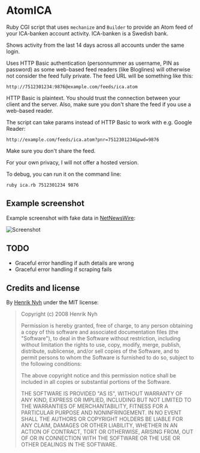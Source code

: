 # AtomICA

Ruby CGI script that uses `mechanize` and `Builder` to provide an Atom feed of
your ICA-banken account activity. ICA-banken is a Swedish bank.

Shows activity from the last 14 days across all accounts under the same login.

Uses HTTP Basic authentication (personnummer as username, PIN as password) as
some web-based feed readers (like Bloglines) will otherwise not consider the
feed fully private. The feed URL will be something like this:

    http://7512301234:9876@example.com/feeds/ica.atom

HTTP Basic is plaintext. You should trust the connection between your client and
the server. Also, make sure you don't share the feed if you use a web-based reader.

The script can take params instead of HTTP Basic to work with e.g. Google Reader:

    http://example.com/feeds/ica.atom?pnr=7512301234&pwd=9876
    
Make sure you don't share the feed.

For your own privacy, I will not offer a hosted version.

To debug, you can run it on the command line:

    ruby ica.rb 7512301234 9876


## Example screenshot

Example screenshot with fake data in [NetNewsWire](http://www.newsgator.com/INDIVIDUALS/NETNEWSWIRE/):

![Screenshot](http://henrik.nyh.se/uploads/atomica.png)


## TODO

 * Graceful error handling if auth details are wrong
 * Graceful error handling if scraping fails


## Credits and license

By [Henrik Nyh](http://henrik.nyh.se/) under the MIT license:

>  Copyright (c) 2008 Henrik Nyh
>
>  Permission is hereby granted, free of charge, to any person obtaining a copy
>  of this software and associated documentation files (the "Software"), to deal
>  in the Software without restriction, including without limitation the rights
>  to use, copy, modify, merge, publish, distribute, sublicense, and/or sell
>  copies of the Software, and to permit persons to whom the Software is
>  furnished to do so, subject to the following conditions:
>
>  The above copyright notice and this permission notice shall be included in
>  all copies or substantial portions of the Software.
>
>  THE SOFTWARE IS PROVIDED "AS IS", WITHOUT WARRANTY OF ANY KIND, EXPRESS OR
>  IMPLIED, INCLUDING BUT NOT LIMITED TO THE WARRANTIES OF MERCHANTABILITY,
>  FITNESS FOR A PARTICULAR PURPOSE AND NONINFRINGEMENT. IN NO EVENT SHALL THE
>  AUTHORS OR COPYRIGHT HOLDERS BE LIABLE FOR ANY CLAIM, DAMAGES OR OTHER
>  LIABILITY, WHETHER IN AN ACTION OF CONTRACT, TORT OR OTHERWISE, ARISING FROM,
>  OUT OF OR IN CONNECTION WITH THE SOFTWARE OR THE USE OR OTHER DEALINGS IN
>  THE SOFTWARE.
